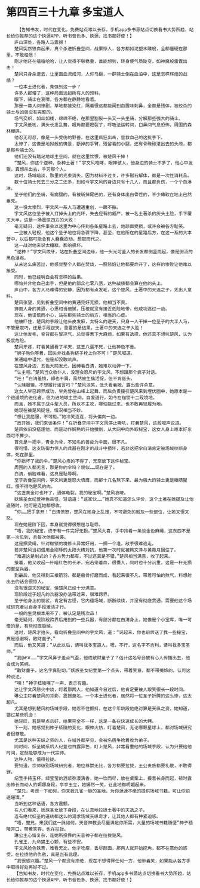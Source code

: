 # 第四百三十九章 多宝道人
        【告知书友，时代在变化，免费站点难以长存，手机app多书源站点切换看书大势所趋，站长给你推荐的这个换源APP，听书音色多、换源、找书都好使！】
       庐山深处，各路人马震撼！
       楚风突然铁血起来，真个杀进折叠空间，战果惊人，各方都如泥塑木雕般，全都僵硬在那里，不敢相信！
       刚才他还在嘻嘻哈哈，让人觉得不够稳重，谁能想到，转身便气质陡变，如神魔般雷霆出击！
       楚风只身杀进去，让里面血流成河，人仰马翻，一群骑士倒在血泊中，这是怎样辉煌的战绩？
       一位本土进化者，竟强到这一步？
       许多人都懵了，这种局面远超所有人的预料。
       眼下，骑士在哀嚎，各方都在静静地看着。
       那是一幕人间惨剧，草地都被染红，隔着很远都能闻到血腥味刺鼻，全都是残体，被绞杀的骑士与凶兽没有完整的。
       场气交织，如丝如缕，绵绵不绝，在那里割裂一头又一头坐骑，分解那些强大的骑士。
       宇文风低吼，满头长发乱舞，眼角都要瞪裂了，呼吸法运转间，口鼻间气息恐怖，周围的森林爆碎。
       他忍无可忍，像是一头受伤的野兽，在这里疯狂出击，营救自己的这批手下。
       太惨了，这像是地狱般的情景，断掉的手臂，残留着的小腿，还有骨碌碌滚出去的头颅，都是那些骑士的。
       他们还没有踏足地球主空间，就在这里饮恨，被楚风干掉！
       “楚风，你这个逆种，杂种土著！”宇文风咆哮，眼神骇人，他身边的骑士不多了，他心中发狠，真想杀出去，手刃那个人。
       这时，场域暗淡，那里的光束消失，因为材料不过关，许多磁石解体，都是一次性消耗品。
       数十位骑士死去三分之二还多，到如今宇文风的身边只有十几人，而且都负伤，一个个血淋淋。
       至于他们的坐骑，有瘸腿的，有被斩掉尾巴的，还有身体出白骨茬的，不少瘫软在地上已然垂死。
       这一役太惨烈，宇文风一系人马遭遇重创，一蹶不振。
       宇文风这位圣子被人打掉头上的光环，失去应有的威严，被一名土著杀的灰头土脸，手下覆灭大半，这是一场震惊四方的大败！
       毫无疑问，这件事会以这里为中心传到各条星路上去，他颜面受损，或许会被各方耻笑。
       一旦被人轻视，他这个圣子地位将急骤下降，甚至，在他所在的星路后方，在这一系的大本营中，以后都可能会有人蠢蠢欲动，想取而代之。
       这一战对他来说太糟糕，影响极坏。
       “逆种！”宇文风咬牙，站在折叠空间边缘，他一头光可鉴人的长发都倒竖而起，像是倒流的黑色瀑布。
       从未这么痛苦过，他感觉整个人都在焚烧，一股怒焰让他都要炸开了，这样的惨败让他难以接受。
       同时，他已经明白会有怎样的后果。
       哪怕并非他自己出手，但是他的部众七零八落，这种战绩都会算在他的头上。
       庐山中，各方人马难得的安静，因为都有点发毛，这个楚风，土著中的天选之子，太出人意料。
       楚风张望，见到折叠空间中的黄通完好无损，他相当不爽。
       狮面人身的黄通，心思相当细腻，压根就没有接近危险地带，他成功逃过一劫。
       现在，他谨慎而小心，站在那些骑士的后方，相当的心虚。
       他被吓住，楚风的手段让他头皮发麻，太特么的逆天，只身一人干掉一位圣子的大半人马，不管是取巧，还是手段逆天，重要的是结果，土著中的天选之子大胜！
       这让他发毛，脊背都在冒凉气，总觉得惹下大麻烦，如果有选择，他还真不想坑楚风，认为极度危险。
       楚风牙疼，盯着黄通看了半天，这王八蛋不死，让他神色不善。
       “狮子狗你等着，回头非找条狗链子栓上你不可！”楚风喊道。
       黄通暗中诅咒，但是却没敢吭声。
       在楚风身边，五色大网发光，困缚着白清，她难以动弹一下。
       “认主吧。”楚风当众收仆人，没理会怒斥的宇文风，不想跟那个疯子对话。
       “呸！”白清羞愤，却也不屑，虽然被生擒活捉，但不肯低头。
       “认赌服输，不想履行诺言吗？”楚风淡笑，低头看着她，露出些许杀意。
       这女人早已跨界成功，早先曾在山峰上起舞，而后负责接引楚风来到埋伏圈中，她原本是一个逍遥境的进化者，但为进地球主空间，自废道行，如今在枷锁十二段境地。
       而且，她不属于战斗型人员，所以不主攻，哪怕能过来，也不敢再轻履为地。
       她现在被楚风捉住，情况相当不妙。
       “想让我屈服，不可能。”她冷笑连连，将头偏向一边。
       “放开她，我们来谈条件！”在折叠空间中宇文风停止嘶吼，盯着楚风，这般喊声说道。
       楚风依旧没搭理他，而是动作娴熟的开始搜刮，从大网中向外取秘宝，这女人身上原本好东西可不算少。
       首先是一把伞，青金为骨，不知名的兽皮为伞面，很不凡。
       很可惜，这支防御力惊人的兵器在刚才的战斗中损坏，若非这把伞白清肯定被场域绞断身体，死在那里。
       “你损坏了我的伞。”楚风心疼的不得了，无奈放下这件秘宝。
       周围的人都无言，那是你的伞吗？貌似……现在是了。
       白清，俏脸难看，这真是耻辱啊。
       至于折叠空间内，宇文风更是怒火填膺，而那十几名熬下来、最为强大的骑士更是眼睛猩红，恨不得吃楚风的肉。
       “这盏黄金灯也坏了，通体龟裂，我的秘宝啊。”楚风哀嚎。
       妖族圣女纪萱神色古怪，轻语道：“这家伙……”她真不知道怎么评价，这个土著在她提及让他追随时，他可是连她都想收。
       “你……把手拿开！”白清愤怒，楚风在她身上乱搜，不可避免的触及一些部位，让她又恨又怒。
       现在她是阶下囚，本身就觉得很憋屈与耻辱。
       “唔，我的秘宝，终于有一件完好无损。”楚风大喜，手中拎着一条淡金色麻绳，这东西不是第一次见到，且每次他都被袭。
       这是捆灵绳，针对枷锁的境修士异常好用，一捆一个准，敌手很难逃走。
       若非楚风当初借用金刚琢的太阳火精对抗，他第一次时就被韩文泽与黄薇月捆住了。
       “难道这是制式的？各方势力都有，不过还真是不错。”楚风相当满意，收了起来。
       接着，他又收起一杆暗红色的长矛，宛若染着血，很慑人，同时也十分沉重，这是一杆无损的重型兵器。
       到最后，他又得到三根箭羽，都是兽骨打磨而成，看起来很不凡，带着可怕的煞气，料想射出去的话会很惊人。
       没有很逆天的秘宝，但楚风已经十分满意。
       现阶段过于超凡的兵器没办法带过来，很难跨界。
       至于他身上的袈裟，肯定有古怪，它内蕴场域，断断续续，并没有彻底贯通，需要他这个场域研究者以自身手段激活才行。
       一般的生灵根本用不了，被认定是残次品！
       毫无疑问，现阶段跨界后用到的一些兵器，有部分都在白清身上，她像是个小宝库，唯一可惜的是，有些彻底毁掉。
       这时，楚风才抬头，看向折叠空间中的宇文风，道：“说起来，你也前后送了我一些秘宝，真是感谢啊，散财童子。”
       而后，他又笑道：“从此以后，请叫我多宝道人。嗯，不行，这名字不吉利，请叫我多宝圣师。”
       “我@#￥……”宇文风鼻子差点气歪，他成散财童子了？估计这名号会被有心人传播出去，他会成为笑柄。
       “散财童子，这名字真贴切。”妖族圣女纪萱第一个点头，带着笑意，都不带掩饰的，认可这种说法。
       “嘿！”神子嵇陵嘿了一声，表示有趣。
       这让宇文风怒火中烧，盯着那两人，他知道今日过后，他肯定要被人取笑很长一段时间。
       琳公主盯着楚风的背影，震撼莫名，一个本土进化者，居然将一位圣子折腾的这么惨，这太超凡。
       尤其是想到楚风的场域手段，她忍不住颤抖，在这个年龄段他绝对算是天纵之资，她知道，错过某些机会！
       她轻叹，若是早点示好，结果完全不一样，这是一条在快速成长的大鳄。
       下一刻，她感觉到神子嵇陵的变化，眼神火热，盯着楚风，无论哪颗星球上，都对场域研究者很尊敬。
       尤其是这种天纵之资的人，在域外都罕见，会被名宿争抢着收为弟子。
       同时间，妖圣嫡系后人纪萱也目露异色，盯上楚风，非常看重他的场域手段，认为只要给他时间，定然能够成为一代宗师。
       这种人物，值得拉拢。
       要知道，宗师级别场域研究者，地位尊崇无比，各方都要拉拢，王公贵族都要礼敬，不敢得罪。
       纪萱手持玉杯，绿莹莹的酒浆弥漫清香，她一饮而尽，放在桌案上，接着长身而起，顿时露出修长而动人的婀娜身段，亭亭玉立，她嫣然一笑，让此地都明媚起来。
       “楚兄，考虑一下如何，你来我孔雀一脉的圣地，为你源源不绝的提供场域书籍，可让你前途璀璨。”
       当听到这种话语，各方震颤。
       在人们看来，妖族圣女放下身段，在认真地拉拢土著中的天选之子。
       连有绝代妖圣的道统都这么的渴求场域天纵奇才，让其他人都有种紧迫感。
       “唔，楚兄，来我们这一脉如何，天音神教会尽量满足你所需，大量的场域书籍随便”神子嵇陵开口，带着笑容，也在拉拢。
       琳公主心情复杂，连她所投靠的天音神子都在拉拢楚风。
       孔雀王、九命猫王心颤，有些不安。
       宇文风脸色铁青，难看无比，他才吃瘪，丢尽颜面，那两人就开始挖角，都不在意他的感受，在拉拢他的仇敌，真是岂有此理。
       “我很感兴趣。”楚风一个都没有拒绝，现在不想得罪任何一方，他带着笑，如果能从各方手中取得好处再好不过。
       【告知书友，时代在变化，免费站点难以长存，手机app多书源站点切换看书大势所趋，站长给你推荐的这个换源APP，听书音色多、换源、找书都好使！】